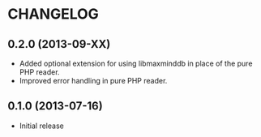 CHANGELOG
=========

0.2.0 (2013-09-XX)
------------------

* Added optional extension for using libmaxminddb in place of the pure PHP
  reader.
* Improved error handling in pure PHP reader.

0.1.0 (2013-07-16)
------------------

* Initial release
